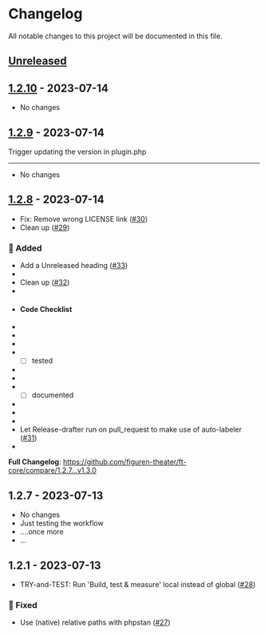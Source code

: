# Changelog

All notable changes to this project will be documented in this file.

## [Unreleased](https://github.com/figuren-theater/ft-core/compare/1.2.10...HEAD)

<!-- Content should be placed here -->
## [1.2.10](https://github.com/figuren-theater/ft-core/compare/1.2.9...1.2.10) - 2023-07-14

- No changes

## [1.2.9](https://github.com/figuren-theater/ft-core/compare/1.2.8...1.2.9) - 2023-07-14

Trigger updating the version in plugin.php


---

- No changes

## [1.2.8](https://github.com/figuren-theater/ft-core/compare/1.2.7...1.2.8) - 2023-07-14

- Fix: Remove wrong LICENSE link ([#30](https://github.com/figuren-theater/ft-core/pull/30))
- Clean up ([#29](https://github.com/figuren-theater/ft-core/pull/29))

### 🚀 Added

- Add a Unreleased heading ([#33](https://github.com/figuren-theater/ft-core/pull/33))
- 
- Clean up ([#32](https://github.com/figuren-theater/ft-core/pull/32))
- 
- #### Code Checklist
- 
- 
- 
- - [ ] tested
- 
- 
- - [ ] documented
- 
- 
- 
- Let Release-drafter run on pull_request to make use of auto-labeler ([#31](https://github.com/figuren-theater/ft-core/pull/31))
- 

**Full Changelog**: https://github.com/figuren-theater/ft-core/compare/1.2.7...v1.3.0

## 1.2.7 - 2023-07-13

- No changes
- Just testing the workflow
- ....once more
- ...

## 1.2.1 - 2023-07-13

- TRY-and-TEST: Run 'Build, test & measure' local instead of global ([#28](https://github.com/figuren-theater/ft-core/pull/28))

### 🐛 Fixed

- Use (native) relative paths with phpstan ([#27](https://github.com/figuren-theater/ft-core/pull/27))
